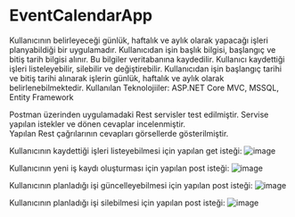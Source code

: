 # EventCalendarApp
Kullanıcının belirleyeceği günlük, haftalık ve aylık olarak yapacağı işleri planyabildiği bir uygulamadır. 
Kullanıcıdan işin başlık bilgisi, başlangıç ve bitiş tarih bilgisi alınır. Bu  bilgiler veritabanına kaydedilir. 
Kullanıcı kaydettiği işleri listeleyebilir, silebilir ve değiştirebilir.
Kullanıcıdan işin başlangıç tarihi ve bitiş tarihi alınarak işlerin günlük, haftalık ve aylık olarak belirlenebilmektedir. 
Kullanılan Teknolojiiler: ASP.NET Core MVC, MSSQL, Entity Framework

Postman üzerinden uygulamadaki Rest servisler test edilmiştir. Servise yapılan istekler ve dönen cevaplar incelenmiştir.  
Yapılan Rest çağrılarının cevapları görsellerde gösterilmiştir.

Kullanıcının kaydettiği işleri listeyebilmesi için yapılan get isteği:
![image](https://user-images.githubusercontent.com/81049064/137917612-4fd9eaf6-7d1e-4ab0-9d57-5a5c60a390a8.png)

Kullanıcının yeni iş kaydı oluşturması için yapılan post isteği:
![image](https://user-images.githubusercontent.com/81049064/137917100-f7677ade-5fd4-49a7-ad1c-261eeb6c3a84.png)

Kullanıcının planladığı işi güncelleyebilmesi için yapılan post isteği:
![image](https://user-images.githubusercontent.com/81049064/137917886-40203231-aa76-459e-b0c8-90a101195c5b.png)

Kullanıcının planladığı işi silebilmesi için yapılan post isteği:
![image](https://user-images.githubusercontent.com/81049064/137918200-94f83807-09cf-4fb4-83d5-645e939fe7c9.png)
